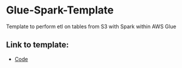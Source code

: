 # Glue-Spark-Template

Template to perform etl on tables from S3 with Spark within AWS Glue

## Link to template:
- [Code](https://github.com/JohnSesana/Glue-Spark-Template/blob/main/glue_spark_template.py)
